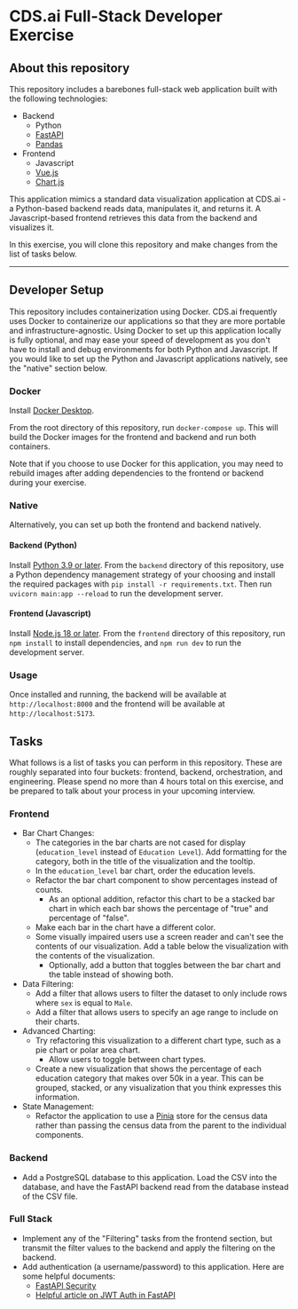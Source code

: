 # CDS.ai Full-Stack Developer Exercise

## About this repository
This repository includes a barebones full-stack web application built with the following technologies:

* Backend
    * Python
    * [FastAPI](https://fastapi.tiangolo.com/)
    * [Pandas](https://pandas.pydata.org/)
* Frontend
    * Javascript
    * [Vue.js](https://vuejs.org/)
    * [Chart.js](https://www.chartjs.org/docs/latest/)

This application mimics a standard data visualization application at CDS.ai - a Python-based backend reads data, manipulates it, and returns it. A Javascript-based frontend retrieves this data from the backend and visualizes it.

In this exercise, you will clone this repository and make changes from the list of tasks below. 
***
## Developer Setup
This repository includes containerization using Docker. CDS.ai frequently uses Docker to containerize our applications so that they are more portable and infrastructure-agnostic. Using Docker to set up this application locally is fully optional, and may ease your speed of development as you don't have to install and debug environments for both Python and Javascript. If you would like to set up the Python and Javascript applications natively, see the "native" section below.

### Docker
Install [Docker Desktop](https://www.docker.com/products/docker-desktop/).

From the root directory of this repository, run `docker-compose up`. This will build the Docker images for the frontend and backend and run both containers.

Note that if you choose to use Docker for this application, you may need to rebuild images after adding dependencies to the frontend or backend during your exercise.
### Native
Alternatively, you can set up both the frontend and backend natively.

#### Backend (Python)
Install [Python 3.9 or later](https://www.python.org/downloads/). From the `backend` directory of this repository, use a Python dependency management strategy of your choosing and install the required packages with `pip install -r requirements.txt`. Then run `uvicorn main:app --reload` to run the development server.

#### Frontend (Javascript)
Install [Node.js 18 or later](https://nodejs.org/en/download). From the `frontend` directory of this repository, run `npm install` to install dependencies, and `npm run dev` to run the development server.

### Usage
Once installed and running, the backend will be available at `http://localhost:8000` and the frontend will be available at `http://localhost:5173`.

## Tasks
What follows is a list of tasks you can perform in this repository. These are roughly separated into four buckets: frontend, backend, orchestration, and engineering. Please spend no more than 4 hours total on this exercise, and be prepared to talk about your process in your upcoming interview.

### Frontend
* Bar Chart Changes:
    * The categories in the bar charts are not cased for display (`education_level` instead of `Education Level`). Add formatting for the category, both in the title of the visualization and the tooltip.
    * In the `education_level` bar chart, order the education levels.
    * Refactor the bar chart component to show percentages instead of counts.
        * As an optional addition, refactor this chart to be a stacked bar chart in which each bar shows the percentage of "true" and percentage of "false".
    * Make each bar in the chart have a different color.
    * Some visually impaired users use a screen reader and can't see the contents of our visualization. Add a table below the visualization with the contents of the visualization.
        * Optionally, add a button that toggles between the bar chart and the table instead of showing both. 
* Data Filtering:
    * Add a filter that allows users to filter the dataset to only include rows where `sex` is equal to `Male`.
    * Add a filter that allows users to specify an age range to include on their charts.
* Advanced Charting:
    * Try refactoring this visualization to a different chart type, such as a pie chart or polar area chart.
        * Allow users to toggle between chart types.
    * Create a new visualization that shows the percentage of each education category that makes over 50k in a year. This can be grouped, stacked, or any visualization that you think expresses this information.
* State Management:
    * Refactor the application to use a [Pinia](https://pinia.vuejs.org/) store for the census data rather than passing the census data from the parent to the individual components.

### Backend
* Add a PostgreSQL database to this application. Load the CSV into the database, and have the FastAPI backend read from the database instead of the CSV file.

### Full Stack
* Implement any of the "Filtering" tasks from the frontend section, but transmit the filter values to the backend and apply the filtering on the backend.
* Add authentication (a username/password) to this application. Here are some helpful documents:
    * [FastAPI Security](https://fastapi.tiangolo.com/tutorial/security/)
    * [Helpful article on JWT Auth in FastAPI](https://www.freecodecamp.org/news/how-to-add-jwt-authentication-in-fastapi/)
